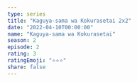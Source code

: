 ```yaml
--- 
type: series 
title: "Kaguya-sama wa Kokurasetai 2x2" 
date: "2022-04-10T00:00:00" 
name: "Kaguya-sama wa Kokurasetai" 
season: 2 
episode: 2 
rating: 3 
ratingEmoji: "⭐️⭐️⭐️" 
share: false 
---
```

